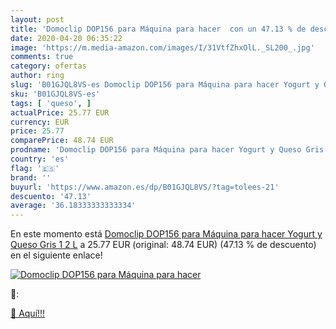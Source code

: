 ```yaml
---
layout: post
title: 'Domoclip DOP156 para Máquina para hacer  con un 47.13 % de descuento'
date: 2020-04-20 06:35:22
image: 'https://m.media-amazon.com/images/I/31VtfZhxOlL._SL200_.jpg'
comments: true
category: ofertas
author: ring
slug: 'B01GJQL8VS-es Domoclip DOP156 para Máquina para hacer Yogurt y Queso...'
sku: 'B01GJQL8VS-es'
tags: [ 'queso', ]
actualPrice: 25.77 EUR
currency: EUR
price: 25.77
comparePrice: 48.74 EUR
prodname: 'Domoclip DOP156 para Máquina para hacer Yogurt y Queso Gris 1 2 L'
country: 'es'
flag: '🇪🇸'
brand: ''
buyurl: 'https://www.amazon.es/dp/B01GJQL8VS/?tag=tolees-21'
descuento: '47.13'
average: '36.18333333333334'
---
```


En este momento está [Domoclip DOP156 para Máquina para hacer Yogurt y Queso Gris 1 2 L](https://www.amazon.es/dp/B01GJQL8VS/?tag=tolees-21) a 25.77 EUR (original: 48.74 EUR) (47.13 %  de descuento) en el siguiente enlace!

[![Domoclip DOP156 para Máquina para hacer ](https://m.media-amazon.com/images/I/31VtfZhxOlL._SL200_.jpg)](https://www.amazon.es/dp/B01GJQL8VS/?tag=tolees-21)

🔎:


[🛒 Aquí!!!](https://www.amazon.es/dp/B01GJQL8VS/?tag=tolees-21)
